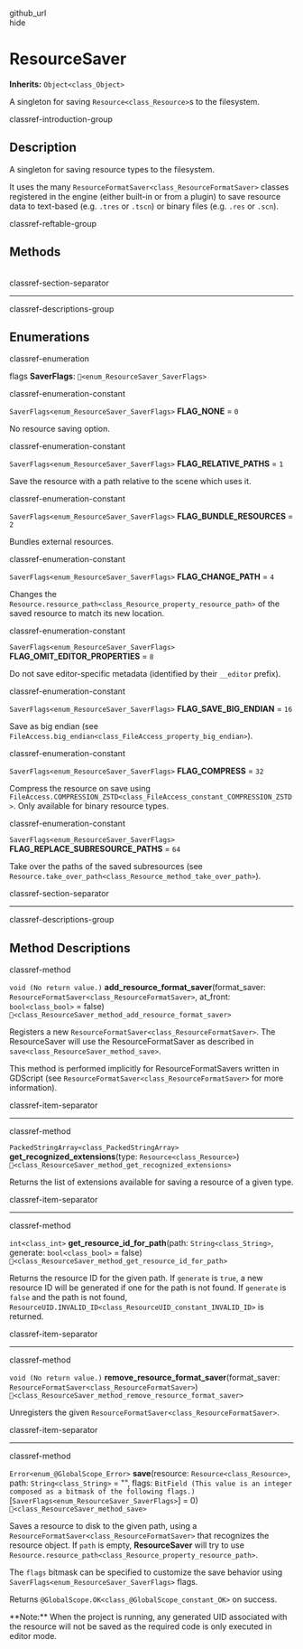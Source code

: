 github\_url  
hide

# ResourceSaver

**Inherits:** `Object<class_Object>`

A singleton for saving `Resource<class_Resource>`s to the filesystem.

classref-introduction-group

## Description

A singleton for saving resource types to the filesystem.

It uses the many `ResourceFormatSaver<class_ResourceFormatSaver>`
classes registered in the engine (either built-in or from a plugin) to
save resource data to text-based (e.g. `.tres` or `.tscn`) or binary
files (e.g. `.res` or `.scn`).

classref-reftable-group

## Methods

<table>
<tbody>
<tr>
</tr>
<tr>
</tr>
<tr>
</tr>
<tr>
</tr>
<tr>
</tr>
</tbody>
</table>

classref-section-separator

------------------------------------------------------------------------

classref-descriptions-group

## Enumerations

classref-enumeration

flags **SaverFlags**: `🔗<enum_ResourceSaver_SaverFlags>`

classref-enumeration-constant

`SaverFlags<enum_ResourceSaver_SaverFlags>` **FLAG\_NONE** = `0`

No resource saving option.

classref-enumeration-constant

`SaverFlags<enum_ResourceSaver_SaverFlags>` **FLAG\_RELATIVE\_PATHS** =
`1`

Save the resource with a path relative to the scene which uses it.

classref-enumeration-constant

`SaverFlags<enum_ResourceSaver_SaverFlags>` **FLAG\_BUNDLE\_RESOURCES**
= `2`

Bundles external resources.

classref-enumeration-constant

`SaverFlags<enum_ResourceSaver_SaverFlags>` **FLAG\_CHANGE\_PATH** = `4`

Changes the
`Resource.resource_path<class_Resource_property_resource_path>` of the
saved resource to match its new location.

classref-enumeration-constant

`SaverFlags<enum_ResourceSaver_SaverFlags>`
**FLAG\_OMIT\_EDITOR\_PROPERTIES** = `8`

Do not save editor-specific metadata (identified by their `__editor`
prefix).

classref-enumeration-constant

`SaverFlags<enum_ResourceSaver_SaverFlags>` **FLAG\_SAVE\_BIG\_ENDIAN**
= `16`

Save as big endian (see
`FileAccess.big_endian<class_FileAccess_property_big_endian>`).

classref-enumeration-constant

`SaverFlags<enum_ResourceSaver_SaverFlags>` **FLAG\_COMPRESS** = `32`

Compress the resource on save using
`FileAccess.COMPRESSION_ZSTD<class_FileAccess_constant_COMPRESSION_ZSTD>`.
Only available for binary resource types.

classref-enumeration-constant

`SaverFlags<enum_ResourceSaver_SaverFlags>`
**FLAG\_REPLACE\_SUBRESOURCE\_PATHS** = `64`

Take over the paths of the saved subresources (see
`Resource.take_over_path<class_Resource_method_take_over_path>`).

classref-section-separator

------------------------------------------------------------------------

classref-descriptions-group

## Method Descriptions

classref-method

`void (No return value.)`
**add\_resource\_format\_saver**(format\_saver:
`ResourceFormatSaver<class_ResourceFormatSaver>`, at\_front:
`bool<class_bool>` = false)
`🔗<class_ResourceSaver_method_add_resource_format_saver>`

Registers a new `ResourceFormatSaver<class_ResourceFormatSaver>`. The
ResourceSaver will use the ResourceFormatSaver as described in
`save<class_ResourceSaver_method_save>`.

This method is performed implicitly for ResourceFormatSavers written in
GDScript (see `ResourceFormatSaver<class_ResourceFormatSaver>` for more
information).

classref-item-separator

------------------------------------------------------------------------

classref-method

`PackedStringArray<class_PackedStringArray>`
**get\_recognized\_extensions**(type: `Resource<class_Resource>`)
`🔗<class_ResourceSaver_method_get_recognized_extensions>`

Returns the list of extensions available for saving a resource of a
given type.

classref-item-separator

------------------------------------------------------------------------

classref-method

`int<class_int>` **get\_resource\_id\_for\_path**(path:
`String<class_String>`, generate: `bool<class_bool>` = false)
`🔗<class_ResourceSaver_method_get_resource_id_for_path>`

Returns the resource ID for the given path. If `generate` is `true`, a
new resource ID will be generated if one for the path is not found. If
`generate` is `false` and the path is not found,
`ResourceUID.INVALID_ID<class_ResourceUID_constant_INVALID_ID>` is
returned.

classref-item-separator

------------------------------------------------------------------------

classref-method

`void (No return value.)`
**remove\_resource\_format\_saver**(format\_saver:
`ResourceFormatSaver<class_ResourceFormatSaver>`)
`🔗<class_ResourceSaver_method_remove_resource_format_saver>`

Unregisters the given `ResourceFormatSaver<class_ResourceFormatSaver>`.

classref-item-separator

------------------------------------------------------------------------

classref-method

`Error<enum_@GlobalScope_Error>` **save**(resource:
`Resource<class_Resource>`, path: `String<class_String>` = "", flags:
`BitField (This value is an integer composed as a bitmask of the following flags.)`\[`SaverFlags<enum_ResourceSaver_SaverFlags>`\]
= 0) `🔗<class_ResourceSaver_method_save>`

Saves a resource to disk to the given path, using a
`ResourceFormatSaver<class_ResourceFormatSaver>` that recognizes the
resource object. If `path` is empty, **ResourceSaver** will try to use
`Resource.resource_path<class_Resource_property_resource_path>`.

The `flags` bitmask can be specified to customize the save behavior
using `SaverFlags<enum_ResourceSaver_SaverFlags>` flags.

Returns `@GlobalScope.OK<class_@GlobalScope_constant_OK>` on success.

\*\*Note:\*\* When the project is running, any generated UID associated
with the resource will not be saved as the required code is only
executed in editor mode.
